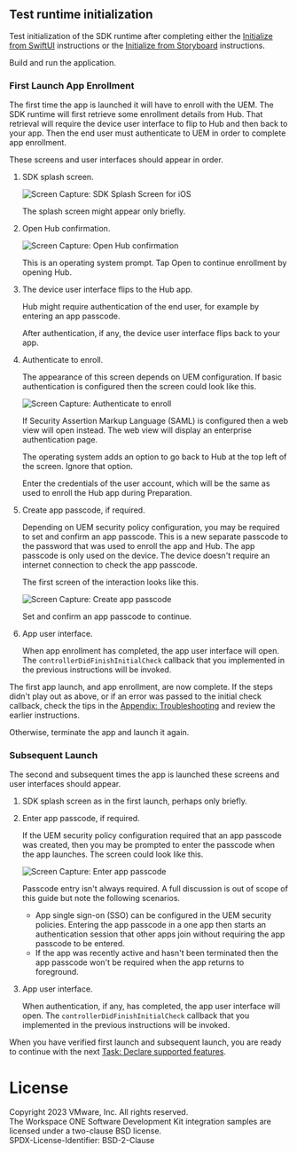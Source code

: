 ## Test runtime initialization
Test initialization of the SDK runtime after completing either
the [Initialize from SwiftUI](../01Initialize-from-SwiftUI/readme.md)
instructions or
the [Initialize from Storyboard](../02Initialize-from-Storyboard/readme.md)
instructions.

Build and run the application.

### First Launch App Enrollment
The first time the app is launched it will have to enroll with the UEM. The SDK
runtime will first retrieve some enrollment details from Hub. That retrieval
will require the device user interface to flip to Hub and then back to your app.
Then the end user must authenticate to UEM in order to complete app enrollment.

These screens and user interfaces should appear in order.

1.  SDK splash screen.

    ![**Screen Capture:** SDK Splash Screen for iOS](Screen_SDK-Splash-Screen.png)

    The splash screen might appear only briefly.

2.  Open Hub confirmation.

    ![**Screen Capture:** Open Hub confirmation](Screen_ws1appOpenHub.png)

    This is an operating system prompt. Tap Open to continue enrollment by
    opening Hub.

3.  The device user interface flips to the Hub app.

    Hub might require authentication of the end user, for example by entering an
    app passcode.

    After authentication, if any, the device user interface flips back to your
    app.

4.  Authenticate to enroll.

    The appearance of this screen depends on UEM configuration. If basic
    authentication is configured then the screen could look like this.

    ![**Screen Capture:** Authenticate to enroll](Screen_ws1appAuthenticateToEnroll.png)

    If Security Assertion Markup Language (SAML) is configured then a web view
    will open instead. The web view will display an enterprise authentication
    page.

    The operating system adds an option to go back to Hub at the top left of the
    screen. Ignore that option.

    Enter the credentials of the user account, which will be the same as used to
    enroll the Hub app during Preparation.

5.  Create app passcode, if required.

    Depending on UEM security policy configuration, you may be required to set
    and confirm an app passcode. This is a new separate passcode to the password
    that was used to enroll the app and Hub. The app passcode is only used on
    the device. The device doesn't require an internet connection to check the
    app passcode.

    The first screen of the interaction looks like this.

    ![**Screen Capture:** Create app passcode](Screen_ws1appCreateAppPasscode.png)

    Set and confirm an app passcode to continue.

6.  App user interface.

    When app enrollment has completed, the app user interface will open. The
    `controllerDidFinishInitialCheck` callback that you implemented in the
    previous instructions will be invoked.

The first app launch, and app enrollment, are now complete. If the steps didn't
play out as above, or if an error was passed to the initial check callback,
check the tips in
the [Appendix: Troubleshooting](../../22Appendix_Troubleshooting/readme.md)
and review the earlier instructions.

Otherwise, terminate the app and launch it again.

### Subsequent Launch
The second and subsequent times the app is launched these screens and user
interfaces should appear.

1.  SDK splash screen as in the first launch, perhaps only briefly.

2.  Enter app passcode, if required.

    If the UEM security policy configuration required that an app passcode was
    created, then you may be prompted to enter the passcode when the app
    launches. The screen could look like this.

    ![**Screen Capture:** Enter app passcode](Screen_ws1appEnterAppPasscode.png)

    Passcode entry isn't always required. A full discussion is out of scope of
    this guide but note the following scenarios.
    
    -   App single sign-on (SSO) can be configured in the UEM security policies.
        Entering the app passcode in a one app then starts an authentication
        session that other apps join without requiring the app passcode to be
        entered.
    -   If the app was recently active and hasn't been terminated then the app
        passcode won't be required when the app returns to foreground.

3.  App user interface.

    When authentication, if any, has completed, the app user interface will
    open. The `controllerDidFinishInitialCheck` callback that you implemented in
    the previous instructions will be invoked.

When you have verified first launch and subsequent launch, you are ready to
continue with the next
[Task: Declare supported features](../../05Task_Declare-Supported-Features/readme.md).

# License
Copyright 2023 VMware, Inc. All rights reserved.  
The Workspace ONE Software Development Kit integration samples are licensed
under a two-clause BSD license.  
SPDX-License-Identifier: BSD-2-Clause